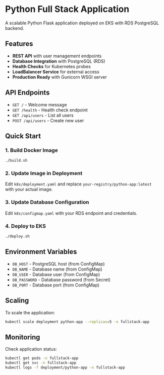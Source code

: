 # Python Full Stack Application

A scalable Python Flask application deployed on EKS with RDS PostgreSQL backend.

## Features

- **REST API** with user management endpoints
- **Database Integration** with PostgreSQL (RDS)
- **Health Checks** for Kubernetes probes
- **LoadBalancer Service** for external access
- **Production Ready** with Gunicorn WSGI server

## API Endpoints

- `GET /` - Welcome message
- `GET /health` - Health check endpoint
- `GET /api/users` - List all users
- `POST /api/users` - Create new user

## Quick Start

### 1. Build Docker Image
```bash
./build.sh
```

### 2. Update Image in Deployment
Edit `k8s/deployment.yaml` and replace `your-registry/python-app:latest` with your actual image.

### 3. Update Database Configuration
Edit `k8s/configmap.yaml` with your RDS endpoint and credentials.

### 4. Deploy to EKS
```bash
./deploy.sh
```

## Environment Variables

- `DB_HOST` - PostgreSQL host (from ConfigMap)
- `DB_NAME` - Database name (from ConfigMap)
- `DB_USER` - Database user (from ConfigMap)
- `DB_PASSWORD` - Database password (from Secret)
- `DB_PORT` - Database port (from ConfigMap)

## Scaling

To scale the application:
```bash
kubectl scale deployment python-app --replicas=5 -n fullstack-app
```

## Monitoring

Check application status:
```bash
kubectl get pods -n fullstack-app
kubectl get svc -n fullstack-app
kubectl logs -f deployment/python-app -n fullstack-app
```